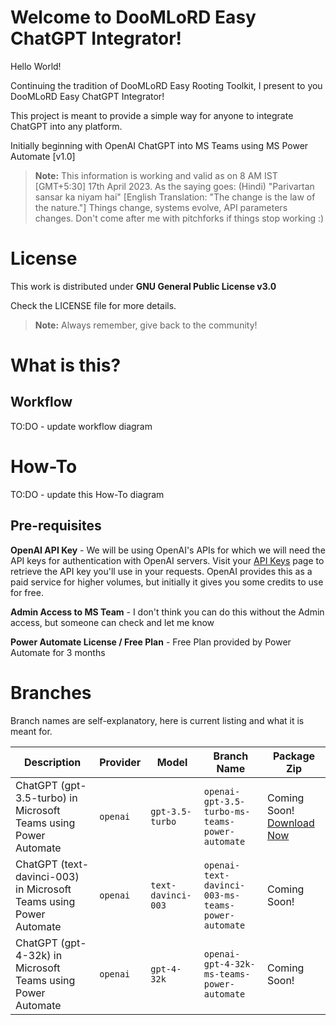 # Welcome to DooMLoRD Easy ChatGPT Integrator!

Hello World!

Continuing the tradition of DooMLoRD Easy Rooting Toolkit, I present to you DooMLoRD Easy ChatGPT Integrator!

This project is meant to provide a simple way for anyone to integrate ChatGPT into any platform.

Initially beginning with OpenAI ChatGPT into MS Teams using MS Power Automate [v1.0]

> **Note:** This information is working and valid as on 8 AM IST [GMT+5:30] 17th April 2023. 
> As the saying goes: (Hindi) "Parivartan sansar ka niyam hai" [English Translation: "The change is the law of the nature."]
> Things change, systems evolve, API parameters changes. Don't come after me with pitchforks if things stop working :)

# License

This work is distributed under **GNU General Public License v3.0**

Check the LICENSE file for more details.

> **Note:** Always remember, give back to the community!



# What is this?

## Workflow

TO:DO - update workflow diagram



# How-To

TO:DO - update this How-To diagram

## Pre-requisites

**OpenAI API Key** - We will be using OpenAI's APIs for which we will need the API keys for authentication with OpenAI servers. Visit your [API Keys](https://platform.openai.com/account/api-keys) page to retrieve the API key you'll use in your requests. OpenAI provides this as a paid service for higher volumes, but initially it gives you some credits to use for free.

**Admin Access to MS Team** - I don't think you can do this without the Admin access, but someone can check and let me know

**Power Automate License / Free Plan** - Free Plan provided by Power Automate for 3 months


# Branches

Branch names are self-explanatory, here is current listing and what it is meant for.

|Description                |Provider                          |Model                          |Branch Name                          |Package Zip                         |
|----------------|-------------------------------|-------------------------------|-------------------------------|-----------------------------|
|ChatGPT (gpt-3.5-turbo) in Microsoft Teams using Power Automate|`openai`            |`gpt-3.5-turbo`            |`openai-gpt-3.5-turbo-ms-teams-power-automate`            |Coming Soon! [Download Now](#)            |
|ChatGPT (text-davinci-003) in Microsoft Teams using Power Automate|`openai`            |`text-davinci-003`            |`openai-text-davinci-003-ms-teams-power-automate`            | Coming Soon!            |
|ChatGPT (gpt-4-32k) in Microsoft Teams using Power Automate|`openai`            |`gpt-4-32k`            |`openai-gpt-4-32k-ms-teams-power-automate`            | Coming Soon!          |

